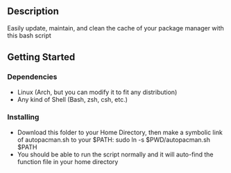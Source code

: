 ## Description

Easily update, maintain, and clean the cache of your package manager with this bash script

## Getting Started

### Dependencies

* Linux (Arch, but you can modify it to fit any distribution)
* Any kind of Shell (Bash, zsh, csh, etc.)

### Installing

* Download this folder to your Home Directory, then make a symbolic link of autopacman.sh to your $PATH: sudo ln -s $PWD/autopacman.sh $PATH
* You should be able to run the script normally and it will auto-find the function file in your home directory

